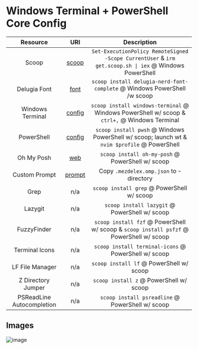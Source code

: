 # Windows Terminal + PowerShell Core Config

|         Resource          |                                                         URI                                                          |                                             Description                                                      |
| :-----------------------: | :------------------------------------------------------------------------------------------------------------------: | :----------------------------------------------------------------------------------------------------------: |
|           Scoop           |                                              [scoop](https://scoop.sh)                                               |     `Set-ExecutionPolicy RemoteSigned -Scope CurrentUser` & `irm get.scoop.sh \| iex` @ Windows PowerShell   |
|       Delugia Font        |                                    [font](https://github.com/adam7/delugia-code)                                     |                       `scoop install delugia-nerd-font-complete` @ Windows PowerShell /w scoop               |
|     Windows Terminal      |          [config](https://github.com/mezdelex/WindowsTerminalPowershellCoreConfig/blob/main/settings.jsonc)          |           `scoop install windows-terminal` @ Windows PowerShell w/ scoop & `ctrl+,` @ Windows Terminal       |
|        PowerShell         | [config](https://github.com/mezdelex/WindowsTerminalPowershellCoreConfig/blob/main/Microsoft.PowerShell_profile.ps1) |         `scoop install pwsh` @ Windows PowerShell w/ scoop; launch wt & `nvim $profile` @ PowerShell         |
|        Oh My Posh         |                                [web](https://ohmyposh.dev/docs/installation/windows)                                 |                             `scoop install oh-my-posh` @ PowerShell w/ scoop                                 |
|       Custom Prompt       |        [prompt](https://github.com/mezdelex/WindowsTerminalPowershellCoreConfig/blob/main/.mezdelex.omp.json)        |                               Copy `.mezdelex.omp.json` to `~` directory                                     |
|           Grep            |                                                         n/a                                                          |                                 `scoop install grep` @ PowerShell w/ scoop                                   |
|          Lazygit          |                                                         n/a                                                          |                               `scoop install lazygit` @ PowerShell w/ scoop                                  |
|        FuzzyFinder        |                                                         n/a                                                          |          `scoop install fzf` @ PowerShell w/ scoop & `scoop install psfzf` @ PowerShell w/ scoop             |
|      Terminal Icons       |                                                         n/a                                                          |                           `scoop install terminal-icons` @ PowerShell w/ scoop                               |
|     LF File Manager       |                                                         n/a                                                          |                                 `scoop install lf` @ PowerShell w/ scoop                                     |
|    Z Directory Jumper     |                                                         n/a                                                          |                                  `scoop install z` @ PowerShell w/ scoop                                     |
| PSReadLine Autocompletion |                                                         n/a                                                          |                             `scoop install psreadline` @ PowerShell w/ scoop                                 |

## Images
![image](https://github.com/mezdelex/WindowsTerminalPowerShellCoreConfig/assets/59997405/7f07b3f0-0a95-4dd4-8d25-0bece6107b71)
